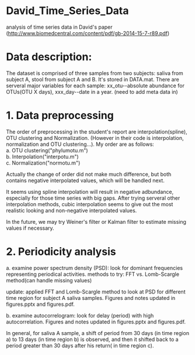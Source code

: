 # David_Time_Series_Data
analysis of time series data in David's paper  
(http://www.biomedcentral.com/content/pdf/gb-2014-15-7-r89.pdf)

# Data description:
The dataset is comprised of three samples from two subjects: saliva from subject A, stool from subject A and B. 
It's stored in DATA.mat. There are serveral major variables for each sample: xx_otu--absolute abundance for OTUs(OTU X days),
xxx_day--date in a year. (need to add meta data in)

# 1. Data preprocessing
The order of preprocessing in the student's report are interpolation(spline), OTU clustering and Normalization.
(However in their code is interpolation, normalization and OTU clustering...). My order are as follows:  
 a. OTU clustering("phylumotu.m")  
 b. Interpolation("interpotu.m")  
 c. Normalization("normotu.m")  

Actually the change of order did not make much difference, but both contains negative interpolated values, which will be handled next.  

It seems using spline interpolation will result in negative adbundance, especially for those time series with big gaps. After trying serveral other interpolation methods, cubic interpolation seems to give out the most realistic looking and non-negative interpolated values.  

In the future, we may try Weiner's filter or Kalman filter to estimate missing values if necessary.

# 2. Periodicity analysis
 a. examine power spectrum density (PSD): look for dominant frequencies representing periodical activities.
    methods to try: FFT vs. Lomb-Scargle method(can handle missing values)
 
 update: applied FFT and Lomb-Scargle method to look at PSD for different time region for subject A saliva samples. Figures and notes updated in figures.pptx and figures.pdf.
 
 b. examine autocorrelogram: look for delay (period) with high autocorrelation. Figures and notes updated in figures.pptx and figures.pdf.
 
In general, for saliva A sample, a shift of period from 30 days (in time region a) to 13 days (in time region b) is observed, and then it shifted back to a period greater than 30 days after his return( in time region c).
